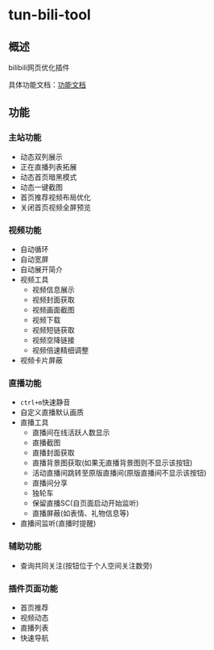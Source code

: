 # tun-bili-tool

## 概述

bilibili网页优化插件

具体功能文档：[功能文档](https://tun-bili-tool-doc.vercel.app/)



## 功能

### 主站功能

- 动态双列展示
- 正在直播列表拓展
- 动态首页暗黑模式
- 动态一键截图
- 首页推荐视频布局优化
- 关闭首页视频全屏预览

### 视频功能

- 自动循环
- 自动宽屏
- 自动展开简介
- 视频工具
  - 视频信息展示
  - 视频封面获取
  - 视频画面截图
  - 视频下载
  - 视频短链获取
  - 视频空降链接
  - 视频倍速精细调整
- 视频卡片屏蔽

### 直播功能
- `ctrl+m`快速静音
- 自定义直播默认画质
- 直播工具
  - 直播间在线活跃人数显示
  - 直播截图
  - 直播封面获取
  - 直播背景图获取(如果无直播背景图则不显示该按钮)
  - 活动直播间跳转至原版直播间(原版直播间不显示该按钮)
  - 直播间分享
  - 独轮车
  - 保留直播SC(自页面启动开始监听)
  - 直播屏蔽(如表情、礼物信息等)
- 直播间监听(直播时提醒)

### 辅助功能

- 查询共同关注(按钮位于个人空间关注数旁)

### 插件页面功能

- 首页推荐
- 视频动态
- 直播列表
- 快速导航